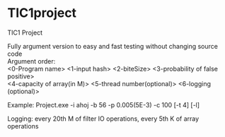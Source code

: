 # TIC1project
TIC1 Project  
  
Fully argument version to easy and fast testing without changing source code    
Argument order:  
<0-Program name> <1-input hash> <2-biteSize> <3-probability of false positive>  
<4-capacity of array(in M)> <5-thread number(optional)> <6-logging (optional)>  
    
Example: Project.exe -i ahoj -b 56 -p 0.005(5E-3) -c 100 [-t 4] [-l]  
  
Logging:  every 20th M of filter IO operations, every 5th K of array operations
